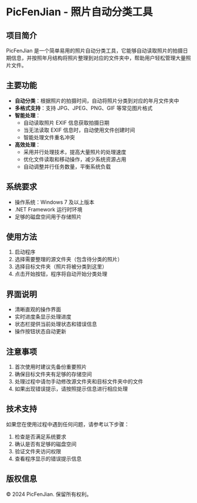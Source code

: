 # PicFenJian - 照片自动分类工具

## 项目简介

PicFenJian 是一个简单易用的照片自动分类工具，它能够自动读取照片的拍摄日期信息，并按照年月结构将照片整理到对应的文件夹中，帮助用户轻松管理大量照片文件。

## 主要功能

- **自动分类**：根据照片的拍摄时间，自动将照片分类到对应的年月文件夹中
- **多格式支持**：支持 JPG、JPEG、PNG、GIF 等常见图片格式
- **智能处理**：
  - 自动读取照片 EXIF 信息获取拍摄日期
  - 当无法读取 EXIF 信息时，自动使用文件创建时间
  - 智能处理文件重名冲突
- **高效处理**：
  - 采用并行处理技术，提高大量照片的处理速度
  - 优化文件读取和移动操作，减少系统资源占用
  - 自动调整并行任务数量，平衡系统负载

## 系统要求

- 操作系统：Windows 7 及以上版本
- .NET Framework 运行时环境
- 足够的磁盘空间用于存储照片

## 使用方法

1. 启动程序
2. 选择需要整理的源文件夹（包含待分类的照片）
3. 选择目标文件夹（照片将被分类到这里）
4. 点击开始按钮，程序将自动开始分类处理

## 界面说明

- 清晰直观的操作界面
- 实时进度条显示处理进度
- 状态栏提供当前处理状态和错误信息
- 操作按钮状态自动更新

## 注意事项

1. 首次使用时建议先备份重要照片
2. 确保目标文件夹有足够的存储空间
3. 处理过程中请勿手动修改源文件夹和目标文件夹中的文件
4. 如果出现错误提示，请按照提示信息进行相应处理

## 技术支持

如果您在使用过程中遇到任何问题，请参考以下步骤：

1. 检查是否满足系统要求
2. 确认是否有足够的磁盘空间
3. 验证文件夹访问权限
4. 查看程序显示的错误提示信息

## 版权信息

© 2024 PicFenJian. 保留所有权利。
